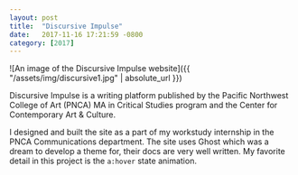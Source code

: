 ```yaml
---
layout: post
title:  "Discursive Impulse"
date:   2017-11-16 17:21:59 -0800
category: [2017]
---
```


![An image of the Discursive Impulse website]({{ "/assets/img/discursive1.jpg" | absolute_url }})

Discursive Impulse is a writing platform published by the Pacific Northwest College of Art (PNCA) MA in Critical Studies program and the Center for Contemporary Art & Culture.

I designed and built the site as a part of my workstudy internship in the PNCA Communications department. The site uses Ghost which was a dream to develop a theme for, their docs are very well written. My favorite detail in this project is the `a:hover` state animation. 
